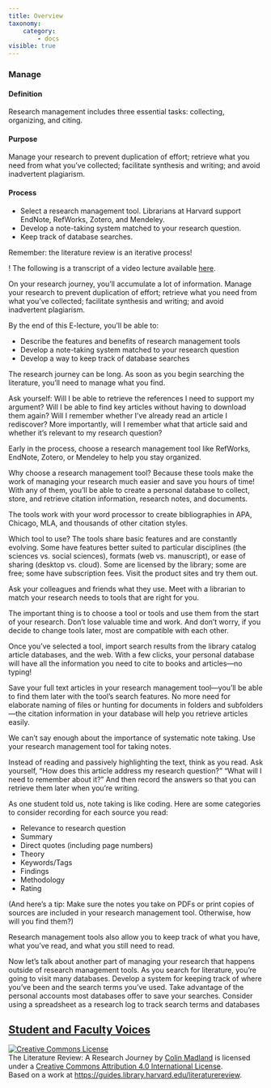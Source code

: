 ```yaml
---
title: Overview
taxonomy:
    category:
        - docs
visible: true
---
```

### Manage


#### Definition

Research management includes three essential tasks: collecting, organizing, and citing.

#### Purpose

Manage your research to prevent duplication of effort; retrieve what you need from what you’ve collected; facilitate synthesis and writing; and avoid inadvertent plagiarism.

#### Process

-  Select a research management tool. Librarians at Harvard support EndNote, RefWorks, Zotero, and Mendeley.
-  Develop a note-taking system matched to your research question.
-  Keep track of database searches.

Remember: the literature review is an iterative process!

! The following is a transcript of a video lecture available [here](http://gseacademic.harvard.edu/~instruct/gutman_library/litreview/manage/player.html).


On your research journey, you’ll accumulate a lot of information. Manage your research to prevent duplication of effort; retrieve what you need from what you’ve collected; facilitate synthesis and writing; and avoid inadvertent plagiarism.

By the end of this E-lecture, you’ll be able to:
- Describe the features and benefits of research management tools
- Develop a note-taking system matched to your research question
- Develop a way to keep track of database searches

The research journey can be long. As soon as you begin searching the literature, you’ll need to manage what you find.

Ask yourself: Will I be able to retrieve the references I need to support my argument? Will I be able to find key articles without having to download them again? Will I remember whether I’ve already read an article I rediscover? More importantly, will I remember what that article said and whether it’s relevant to my research question?

Early in the process, choose a research management tool like RefWorks, EndNote, Zotero, or Mendeley to help you stay organized.

Why choose a research management tool? Because these tools make the work of managing your research much easier and save you hours of time! With any of them, you’ll be able to create a personal database to collect, store, and retrieve citation information, research notes, and documents.

The tools work with your word processor to create bibliographies in APA, Chicago, MLA, and thousands of other citation styles.

Which tool to use? The tools share basic features and are constantly evolving. Some have features better suited to particular disciplines (the sciences vs. social sciences), formats (web vs. manuscript), or ease of sharing (desktop vs. cloud). Some are licensed by the library; some are free; some have subscription fees. Visit the product sites and try them out.

Ask your colleagues and friends what they use. Meet with a librarian to match your research needs to tools that are right for you.

The important thing is to choose a tool or tools and use them from the start of your research. Don’t lose valuable time and work. And don’t worry, if you decide to change tools later, most are compatible with each other.

Once you’ve selected a tool, import search results from the library catalog article databases, and the web. With a few clicks, your personal database will have all the information you need to cite to books and articles—no typing!

Save your full text articles in your research management tool—you’ll be able to find them later with the tool’s search features. No more need for elaborate naming of files or hunting for documents in folders and subfolders—the citation information in your database will help you retrieve articles easily.

We can’t say enough about the importance of systematic note taking. Use your research management tool for taking notes.

Instead of reading and passively highlighting the text, think as you read. Ask yourself, “How does this article address my research question?” “What will I need to remember about it?” And then record the answers so that you can retrieve them later when you’re writing.

As one student told us, note taking is like coding. Here are some categories to consider recording for each source you read:

- Relevance to research question
- Summary
- Direct quotes (including page numbers)
- Theory
- Keywords/Tags
- Findings
- Methodology
- Rating

(And here’s a tip: Make sure the notes you take on PDFs or print copies of sources are included in your research management tool. Otherwise, how will you find them?)

Research management tools also allow you to keep track of what you have, what you’ve read, and what you still need to read.

Now let’s talk about another part of managing your research that happens outside of research management tools. As you search for literature, you’re going to visit many databases. Develop a system for keeping track of where you’ve been and the search terms you’ve used. Take advantage of the personal accounts most databases offer to save your searches. Consider using a spreadsheet as a research log to track search terms and databases

[Student and Faculty Voices](https://guides.library.harvard.edu/c.php?g=310271&p=2071509#s-lg-box-6323472)
---

<a rel="license" href="http://creativecommons.org/licenses/by/4.0/"><img alt="Creative Commons License" style="border-width:0" src="https://i.creativecommons.org/l/by/4.0/88x31.png" /></a><br /><span xmlns:dct="http://purl.org/dc/terms/" property="dct:title">The Literature Review: A Research Journey</span> by <a xmlns:cc="http://creativecommons.org/ns#" href="https://lit.madland.ca/home/how-to-lit-review" property="cc:attributionName" rel="cc:attributionURL">Colin Madland</a> is licensed under a <a rel="license" href="http://creativecommons.org/licenses/by/4.0/">Creative Commons Attribution 4.0 International License</a>.<br />Based on a work at <a xmlns:dct="http://purl.org/dc/terms/" href="https://guides.library.harvard.edu/literaturereview" rel="dct:source">https://guides.library.harvard.edu/literaturereview</a>.
